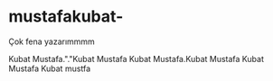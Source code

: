 # mustafakubat-
Çok fena yazarımmmm

Kubat Mustafa."."Kubat Mustafa 
Kubat Mustafa.Kubat Mustafa Kubat Mustafa Kubat mustfa 
